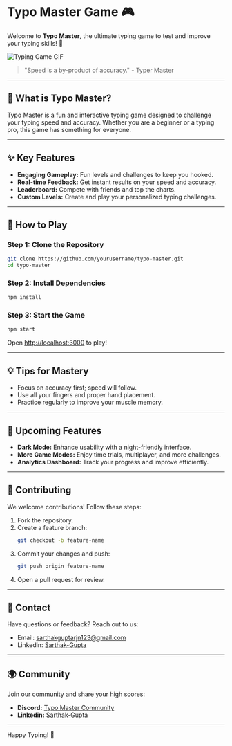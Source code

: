 # Typo Master Game 🎮

Welcome to **Typo Master**, the ultimate typing game to test and improve your typing skills! 🚀

![Typing Game GIF](https://example.com/typo-master-gif.gif)

> "Speed is a by-product of accuracy." - Typer Master

---

## 🧐 What is Typo Master?

Typo Master is a fun and interactive typing game designed to challenge your typing speed and accuracy. Whether you are a beginner or a typing pro, this game has something for everyone.

---

## ✨ Key Features

- **Engaging Gameplay:** Fun levels and challenges to keep you hooked.
- **Real-time Feedback:** Get instant results on your speed and accuracy.
- **Leaderboard:** Compete with friends and top the charts.
- **Custom Levels:** Create and play your personalized typing challenges.

---

## 🚀 How to Play

### Step 1: Clone the Repository
```bash
git clone https://github.com/yourusername/typo-master.git
cd typo-master
```

### Step 2: Install Dependencies
```bash
npm install
```

### Step 3: Start the Game
```bash
npm start
```
Open [http://localhost:3000](http://localhost:3000) to play!

---

## 💡 Tips for Mastery

- Focus on accuracy first; speed will follow.
- Use all your fingers and proper hand placement.
- Practice regularly to improve your muscle memory.

---

## 🌟 Upcoming Features

- **Dark Mode:** Enhance usability with a night-friendly interface.
- **More Game Modes:** Enjoy time trials, multiplayer, and more challenges.
- **Analytics Dashboard:** Track your progress and improve efficiently.

---

## 🤝 Contributing

We welcome contributions! Follow these steps:

1. Fork the repository.
2. Create a feature branch:
   ```bash
   git checkout -b feature-name
   ```
3. Commit your changes and push:
   ```bash
   git push origin feature-name
   ```
4. Open a pull request for review.

---

## 📧 Contact

Have questions or feedback? Reach out to us:

- Email: [sarthakguptarjn123@gmail.com](mailto:sarthakguptarjn123@gmail.com)
- Linkedin: [Sarthak-Gupta](https://www.linkedin.com/in/sarthakgupta1702/)

---

## 🌍 Community

Join our community and share your high scores:

- **Discord:** [Typo Master Community](https://discord.gg/example)
- **Linkedin:** [Sarthak-Gupta](https://www.linkedin.com/in/sarthakgupta1702/)

---

Happy Typing! 🖤
